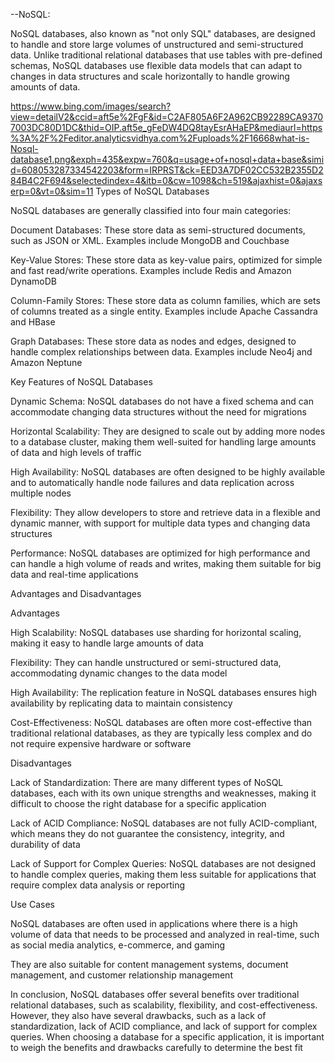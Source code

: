 --NoSQL:

NoSQL databases, also known as "not only SQL" databases, are designed to handle 
and store large volumes of unstructured and semi-structured data. Unlike 
traditional relational databases that use tables with pre-defined schemas, NoSQL 
databases use flexible data models that can adapt to changes in data structures 
and scale horizontally to handle growing amounts of data.

https://www.bing.com/images/search?view=detailV2&ccid=aft5e%2FgF&id=C2AF805A6F2A962CB92289CA93707003DC80D1DC&thid=OIP.aft5e_gFeDW4DQ8tayEsrAHaEP&mediaurl=https%3A%2F%2Feditor.analyticsvidhya.com%2Fuploads%2F16668what-is-Nosql-database1.png&exph=435&expw=760&q=usage+of+nosql+data+base&simid=608053287334542203&form=IRPRST&ck=EED3A7DF02CC532B2355D284B4C2F694&selectedindex=4&itb=0&cw=1098&ch=519&ajaxhist=0&ajaxserp=0&vt=0&sim=11
Types of NoSQL Databases

NoSQL databases are generally classified into four main categories:

Document Databases: These store data as semi-structured documents, such as JSON 
or XML. Examples include MongoDB and Couchbase

Key-Value Stores: These store data as key-value pairs, optimized for simple and 
fast read/write operations. Examples include Redis and Amazon DynamoDB

Column-Family Stores: These store data as column families, which are sets of 
columns treated as a single entity. Examples include Apache Cassandra and HBase


Graph Databases: These store data as nodes and edges, designed to handle complex 
relationships between data. Examples include Neo4j and Amazon Neptune

Key Features of NoSQL Databases

Dynamic Schema: NoSQL databases do not have a fixed schema and can accommodate 
changing data structures without the need for migrations

Horizontal Scalability: They are designed to scale out by adding more nodes to a 
database cluster, making them well-suited for handling large amounts of data and 
high levels of traffic


High Availability: NoSQL databases are often designed to be highly available and 
to automatically handle node failures and data replication across multiple nodes


Flexibility: They allow developers to store and retrieve data in a flexible and 
dynamic manner, with support for multiple data types and changing data structures


Performance: NoSQL databases are optimized for high performance and can handle a 
high volume of reads and writes, making them suitable for big data and real-time applications


Advantages and Disadvantages

Advantages

High Scalability: NoSQL databases use sharding for horizontal scaling, making it 
easy to handle large amounts of data



Flexibility: They can handle unstructured or semi-structured data, accommodating 
dynamic changes to the data model


High Availability: The replication feature in NoSQL databases ensures high 
availability by replicating data to maintain consistency


Cost-Effectiveness: NoSQL databases are often more cost-effective than traditional
relational databases, as they are typically less complex and do not require 
expensive hardware or software


Disadvantages

Lack of Standardization: There are many different types of NoSQL databases, 
each with its own unique strengths and weaknesses, making it difficult to choose
the right database for a specific application

Lack of ACID Compliance: NoSQL databases are not fully ACID-compliant, which 
means they do not guarantee the consistency, integrity, and durability of data


Lack of Support for Complex Queries: NoSQL databases are not designed to handle complex queries, making them less suitable for applications that require complex data analysis or reporting


Use Cases

NoSQL databases are often used in applications where there is a high volume of 
data that needs to be processed and analyzed in real-time, such as social media 
analytics, e-commerce, and gaming

They are also suitable for content management systems, document management, and 
customer relationship management

In conclusion, NoSQL databases offer several benefits over traditional relational databases, such as scalability, flexibility, and cost-effectiveness. However, they also have several drawbacks, such as a lack of standardization, lack of ACID compliance, and lack of support for complex queries. When choosing a database for a specific application, it is important to weigh the benefits and drawbacks carefully to determine the best fit
